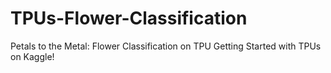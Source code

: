 # TPUs-Flower-Classification

Petals to the Metal: Flower Classification on TPU
Getting Started with TPUs on Kaggle!
